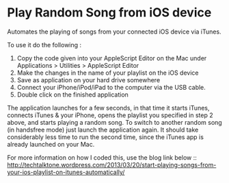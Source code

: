 Play Random Song from iOS device
===========

Automates the playing of songs from your connected iOS device via iTunes. 

To use it do the following : 

1. Copy the code given into your AppleScript Editor on the Mac under Applications > Utilities > AppleScript Editor
2. Make the changes in the name of your playlist on the iOS device
3. Save as application on your hard drive somewhere 
4. Connect your iPhone/iPod/iPad to the computer via the USB cable. 
5. Double click on the finished application

The application launches for a few seconds, in that time it starts iTunes, connects iTunes & your iPhone, opens the playlist you specified in step 2 above, and starts playing a random song. To switch to another random song (in handsfree mode) just launch the application again. It should take considerably less time to run the second time, since the iTunes app is already launched on your Mac.

For more information on how I coded this, use the blog link below :: 
http://techtalktone.wordpress.com/2013/03/20/start-playing-songs-from-your-ios-playlist-on-itunes-automatically/